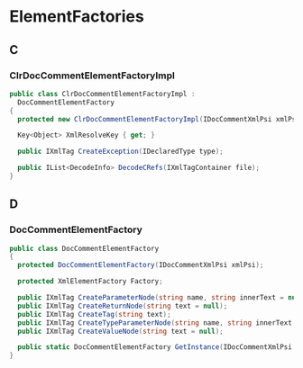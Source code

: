 # ElementFactories


<!-- toc -->
<!-- toc stop -->

## C

### ClrDocCommentElementFactoryImpl

<!-- Begin ClrDocCommentElementFactoryImpl -->

```cs
public class ClrDocCommentElementFactoryImpl :
  DocCommentElementFactory
{
  protected new ClrDocCommentElementFactoryImpl(IDocCommentXmlPsi xmlPsi);

  Key<Object> XmlResolveKey { get; }

  public IXmlTag CreateException(IDeclaredType type);

  public IList<DecodeInfo> DecodeCRefs(IXmlTagContainer file);
}
```

<!-- End ClrDocCommentElementFactoryImpl -->

## D

### DocCommentElementFactory

<!-- Begin DocCommentElementFactory -->

```cs
public class DocCommentElementFactory
{
  protected DocCommentElementFactory(IDocCommentXmlPsi xmlPsi);

  protected XmlElementFactory Factory;

  public IXmlTag CreateParameterNode(string name, string innerText = null);
  public IXmlTag CreateReturnNode(string text = null);
  public IXmlTag CreateTag(string text);
  public IXmlTag CreateTypeParameterNode(string name, string innerText = null);
  public IXmlTag CreateValueNode(string text = null);

  public static DocCommentElementFactory GetInstance(IDocCommentXmlPsi docCommentXmlPsi);
}
```

<!-- End DocCommentElementFactory -->

